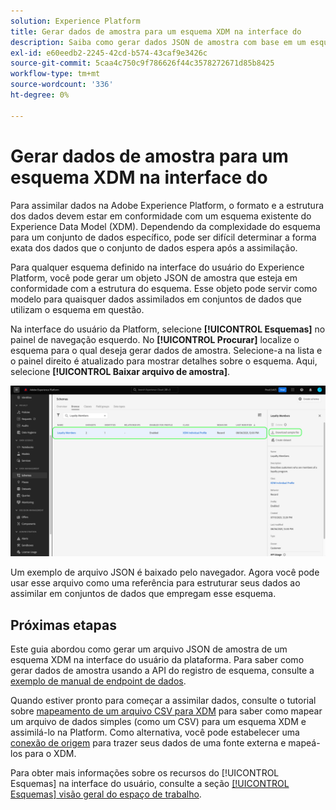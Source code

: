 ```yaml
---
solution: Experience Platform
title: Gerar dados de amostra para um esquema XDM na interface do
description: Saiba como gerar dados JSON de amostra com base em um esquema existente na interface do usuário do Adobe Experience Platform.
exl-id: e60eedb2-2245-42cd-b574-43caf9e3426c
source-git-commit: 5caa4c750c9f786626f44c3578272671d85b8425
workflow-type: tm+mt
source-wordcount: '336'
ht-degree: 0%

---
```


# Gerar dados de amostra para um esquema XDM na interface do

Para assimilar dados na Adobe Experience Platform, o formato e a estrutura dos dados devem estar em conformidade com um esquema existente do Experience Data Model (XDM). Dependendo da complexidade do esquema para um conjunto de dados específico, pode ser difícil determinar a forma exata dos dados que o conjunto de dados espera após a assimilação.

Para qualquer esquema definido na interface do usuário do Experience Platform, você pode gerar um objeto JSON de amostra que esteja em conformidade com a estrutura do esquema. Esse objeto pode servir como modelo para quaisquer dados assimilados em conjuntos de dados que utilizam o esquema em questão.

Na interface do usuário da Platform, selecione **[!UICONTROL Esquemas]** no painel de navegação esquerdo. No **[!UICONTROL Procurar]** localize o esquema para o qual deseja gerar dados de amostra. Selecione-a na lista e o painel direito é atualizado para mostrar detalhes sobre o esquema. Aqui, selecione **[!UICONTROL Baixar arquivo de amostra]**.

![](../images/ui/sample/sample-data.png)

Um exemplo de arquivo JSON é baixado pelo navegador. Agora você pode usar esse arquivo como uma referência para estruturar seus dados ao assimilar em conjuntos de dados que empregam esse esquema.

## Próximas etapas

Este guia abordou como gerar um arquivo JSON de amostra de um esquema XDM na interface do usuário da plataforma. Para saber como gerar dados de amostra usando a API do registro de esquema, consulte a [exemplo de manual de endpoint de dados](../api/sample-data.md).

Quando estiver pronto para começar a assimilar dados, consulte o tutorial sobre [mapeamento de um arquivo CSV para XDM](../../ingestion/tutorials/map-csv/overview.md) para saber como mapear um arquivo de dados simples (como um CSV) para um esquema XDM e assimilá-lo na Platform. Como alternativa, você pode estabelecer uma [conexão de origem](../../sources/home.md) para trazer seus dados de uma fonte externa e mapeá-los para o XDM.

Para obter mais informações sobre os recursos do [!UICONTROL Esquemas] na interface do usuário, consulte a seção [[!UICONTROL Esquemas] visão geral do espaço de trabalho](./overview.md).
